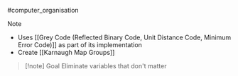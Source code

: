 #computer_organisation 
>[!note]
>- Uses [[Grey Code (Reflected Binary Code, Unit Distance Code, Minimum Error Code)]] as part of its implementation
>- Create [[Karnaugh Map Groups]]

>[!note] Goal
>Eliminate variables that don't matter